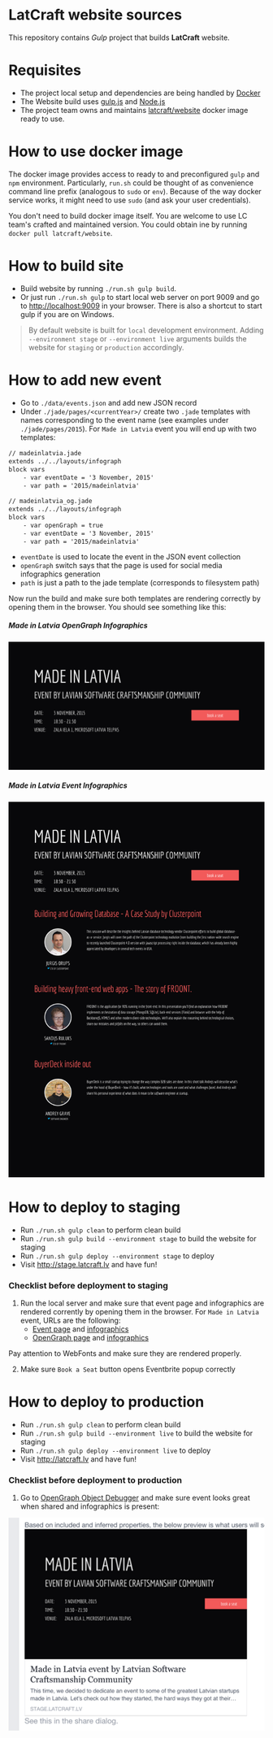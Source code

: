 
# LatCraft website sources

This repository contains *Gulp* project that builds **LatCraft** website.

# Requisites

- The project local setup and dependencies are being handled by
  [Docker](https://www.docker.com/)
- The Website build uses [gulp.js](http://gulpjs.com/) and
  [Node.js](https://nodejs.org/)
- The project team owns and maintains
  [latcraft/website](https://hub.docker.com/r/latcraft/website/) docker image
  ready to use.


# How to use docker image

The docker image provides access to ready to and preconfigured `gulp` and `npm`
environment. Particularly, `run.sh` could be thought of as convenience command
line prefix (analogous to `sudo` or `env`).
Because of the way docker service works, it might need to use `sudo` (and ask
your user credentials).

You don't need to build docker image itself. You are welcome to use LC team's
crafted and maintained version.
You could obtain ine by running `docker pull latcraft/website`.

# How to build site

- Build website by running `./run.sh gulp build`.
- Or just run `./run.sh gulp` to start local web server on port 9009 and go to
  <http://localhost:9009> in your browser. There is also a shortcut to start
  gulp if you are on Windows.

> By default website is built for `local` development environment. Adding
> `--environment stage` or `--environment live` arguments builds the website
> for `staging` or `production` accordingly.

# How to add new event
- Go to `./data/events.json` and add new JSON record
- Under `./jade/pages/<currentYear>/` create two `.jade` templates with names corresponding to the event name (see examples under `./jade/pages/2015`). For `Made in Latvia` event you will end up with two templates:

```
// madeinlatvia.jade
extends ../../layouts/infograph
block vars
	- var eventDate = '3 November, 2015'
	- var path = '2015/madeinlatvia'
```

```
// madeinlatvia_og.jade
extends ../../layouts/infograph
block vars
	- var openGraph = true
	- var eventDate = '3 November, 2015'
	- var path = '2015/madeinlatvia'
```

- `eventDate` is used to locate the event in the JSON event collection
- `openGraph` switch says that the page is used for social media infographics
  generation
- `path` is just a path to the jade template (corresponds to filesystem path)

Now run the build and make sure both templates are rendering correctly by
opening them in the browser. You should see something like this:

##### Made in Latvia OpenGraph Infographics
![Made in Latvia OpenGraph Infographics](README/madeinlatvia_og-shot.png)

##### Made in Latvia Event Infographics
![Made in Latvia Event Infographics](README/madeinlatvia-shot.png)

# How to deploy to staging

- Run `./run.sh gulp clean` to perform clean build
- Run `./run.sh gulp build --environment stage` to build the website for
  staging
- Run `./run.sh gulp deploy --environment stage` to deploy
- Visit <http://stage.latcraft.lv> and have fun!

### Checklist before deployment to staging
1. Run the local server and make sure that event page and infographics are
   rendered corrently by opening them in the browser. For `Made in Latvia`
   event, URLs are the following:
    - [Event page](localhost:9009/2015/madeinlatvia.html) and
      [infographics](localhost:9009/img/2015/madeinlatvia-shot.png)
    - [OpenGraph page](localhost:9009/2015/madeinlatvia_og.html) and
      [infographics](localhost:9009/img/2015/madeinlatvia_og-shot.png)

Pay attention to WebFonts and make sure they are rendered properly.

2. Make sure `Book a Seat` button opens Eventbrite popup correctly

# How to deploy to production

- Run `./run.sh gulp clean` to perform clean build
- Run `./run.sh gulp build --environment live` to build the website for staging
- Run `./run.sh gulp deploy --environment live` to deploy
- Visit <http://latcraft.lv> and have fun!

### Checklist before deployment to production
1. Go to [OpenGraph Object
   Debugger](https://developers.facebook.com/tools/debug/og/object/) and make
   sure event looks great when shared and infographics is present:

![FaceBook Share](README/share.png)


